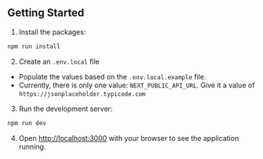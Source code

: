 ## Getting Started

1. Install the packages:
```bash
npm run install
```

2. Create an `.env.local` file
- Populate the values based on the `.env.local.example` file.
- Currently, there is only one value: `NEXT_PUBLIC_API_URL`. Give it a value of `https://jsonplaceholder.typicode.com`

3. Run the development server:
```bash
npm run dev
```

4. Open [http://localhost:3000](http://localhost:3000) with your browser to see the application running.
